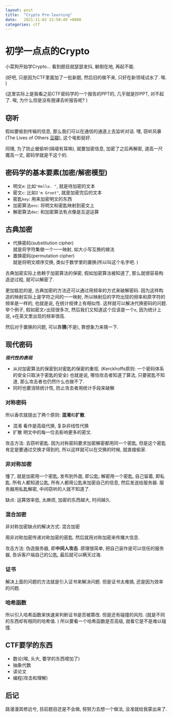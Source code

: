 ```yaml
---
layout: post
title:  "Crypto Pre-learning"
date:   2021-11-02 22:50:49 +0800
categories: ctf
---
```

# 初学一点点的Crypto
小菜狗开始学Crypto... 看到题目就瑟瑟发抖, 躺倒在地, 再起不能. 

(好吧, 只是因为CTF里面加了一批新题, 然后旧的做不来, 
只好在新领域试水了. 唉. )

(这里实际上是我看之前CTF密码学的一个报告的PPT的, 
几乎就是抄PPT, 对不起了. 唉, 为什么但是没有翘课去听报告呢? )

## 窃听
假如要偷到传输的信息, 那么我们可以在通信的通道上去监听对话. 
嘿, 窃听风暴(The Lives of Others 
[豆瓣](https://movie.douban.com/subject/1900841/)), 
这个电影挺好. 

同理, 为了防止被偷听(隔墙有耳嘛), 就要加密信息, 
加密了之后再解密, 道高一尺魔高一丈, 密码学就是干这个的. 

## 密码学的基本要素(加密/解密模型)
* 明文`m`: 比如`"Hello. "`, 就是待加密的文本
* 密文`c`: 比如`I'm Groot"`, 就是加密完后的文本
* 密匙`key`: 用来加密明文的东西
* 加密算法`enc`: 将明文和密匙映射到密文上
* 解密算法`dec`: 和加密算法有点像是互逆运算

## 古典加密
* 代换密码(substitution cipher)  
  就是将字符集做一个一一映射, 如大小写互换的做法
* 置换密码(permutation cipher)  
  就是将明文顺序交换, 类似于数学里的置换(所以叫这个名字吧. )

古典加密实际上依赖于加密算法的保密, 假如加密算法被知道了, 
那么就很容易构造逆过程, 就可以解密了. 

更加尴尬的是, 古典加密的方法还可以通过用频率的方式来破解密码. 
因为这样构造的映射实际上是字符之间的一一映射, 
所以映射后的字符出现的频率和原字符的频率是一样的, 也就是说, 
在统计规律上有相似性. 这样就可以解决代换密码的问题. 举个例子, 
假如密文`r`出现很多次, 然后我们又知道这个应该是一个`e`, 
因为统计上说, `e`在英文里出现的频率很高. 

然后对于置换的问题, 可以靠**猜**(不是), 靠想象力来猜一下. 

## 现代密码
_**现代性的表现**_

* 从对加密算法的保密到对密匙的保密的重视. 
  (Kerckhoffs原则: 一个密码体系的安全只取决于密匙的安全)
  也就是说, 哪怕攻击者知道了算法, 只要密匙不知道, 
  那么攻击者也仍然什么也做不了. 
* 同时也要消除统计性, 防止攻击者用统计手段来破解


### 对称密码
所以香农就提出了两个原则: **混淆**和**扩散**. 

* 混淆
  看作是高级代换, 复杂非线性代换
* 扩散
  明文中的每一位去影响更多的密文. 

攻击方法: 去窃听密匙. 因为对称密码要求加密解密都用同一个密匙, 
但是这个密匙肯定是要通过交换才得到的, 所以这样就可以在交换的时候, 
就直接偷家. 

### 非对称加密
懂了, 就是加密用一个密匙, 发布到外面, 即公匙; 
解密用一个密匙, 自己留着, 即私匙. 所有人都知道公匙, 
所有人都用公匙来加密自己的信息, 然后发送给服务器. 
服务器用私匙解密, 中间窃听的人就不知道了. 

缺点: 运算效率低, 太麻烦, 加密的东西越大, 时间越久. 

### 混合加密
非对称加密缺点的解决方式: 混合加密

用非对称加密传递对称加密的密匙. 然后就用对称加密来传播大信息. 

攻击方法: 伪造服务器, 即**中间人攻击**. 
原理很简单, 把自己装作是可以信任的服务器, 告诉客户端自己的公匙, 
最后就可以瞒天过海. 

### 证书
解决上面的问题的方法就是引入证书来解决问题. 但是证书太难搞, 
还是因为效率的问题. 

### 哈希函数
所以引入哈希函数来快速来判断证书是否被篡改. 但是还有碰撞的风险. 
(就是不同的东西却有相同的哈希值. )
所以要看一个哈希函数是否高级, 就看它是不是难以碰撞. 

## CTF要学的东西
* 数论(唉, 头大, 要学的东西增加了)
* 抽象代数
* 读论文
* 编程(攻击和理解)

## 后记
路漫漫其修远兮, 目前题目还是不会做, 努努力去想一个做法, 
没准就给我蒙出来了. 